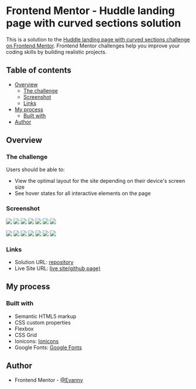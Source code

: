 # Frontend Mentor - Huddle landing page with curved sections solution

This is a solution to the [Huddle landing page with curved sections challenge on Frontend Mentor](https://www.frontendmentor.io/challenges/huddle-landing-page-with-curved-sections-5ca5ecd01e82137ec91a50f2). Frontend Mentor challenges help you improve your coding skills by building realistic projects.

## Table of contents

- [Overview](#overview)
  - [The challenge](#the-challenge)
  - [Screenshot](#screenshot)
  - [Links](#links)
- [My process](#my-process)
  - [Built with](#built-with)
- [Author](#author)

## Overview

### The challenge

Users should be able to:

- View the optimal layout for the site depending on their device's screen size
- See hover states for all interactive elements on the page

### Screenshot

![](./screenshots-solutions/screenshot1-desktop-solution.PNG)
![](./screenshots-solutions/screenshot2-desktop-solution.PNG)
![](./screenshots-solutions/screenshot3-desktop-solution.PNG)
![](./screenshots-solutions/screenshot4-desktop-solution.PNG)
![](./screenshots-solutions/screenshot5-desktop-solution.PNG)
![](./screenshots-solutions/screenshot6-desktop-solution.PNG)
![](./screenshots-solutions/screenshot7-desktop-solution.PNG)

![](./screenshots-solutions/screenshot1-mobile-solution.PNG)
![](./screenshots-solutions/screenshot2-mobile-solution.PNG)
![](./screenshots-solutions/screenshot3-mobile-solution.PNG)
![](./screenshots-solutions/screenshot4-mobile-solution.PNG)
![](./screenshots-solutions/screenshot5-mobile-solution.PNG)
![](./screenshots-solutions/screenshot6-mobile-solution.PNG)
![](./screenshots-solutions/screenshot7-mobile-solution.PNG)

### Links

- Solution URL: [repository](https://github.com/EdisonPadilla/Huddle-landing-page-with-curved-sections.git)
- Live Site URL: [live site(github page)](https://your-live-site-url.com)

## My process

### Built with

- Semantic HTML5 markup
- CSS custom properties
- Flexbox
- CSS Grid
- Ionicons: [Ionicons](https://ionicons.com/)
- Google Fonts: [Google Fonts](https://fonts.google.com/)

## Author

- Frontend Mentor - [@Evanny](https://www.frontendmentor.io/profile/Evanny)
